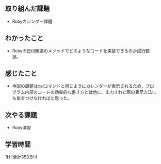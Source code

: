 ## 取り組んだ課題
- Rubyカレンダー課題
  
## わかったこと  
- Rubyの日付関連のメソッドでどのようなコードを実装できるのか試行錯誤。

## 感じたこと
- 今回の課題はcalコマンドと同じようにカレンダーが表示されるため、プログラム内部のコードの効率的な書き方とは他に、出力された際の表示方法にも気をつけなければと思った。
  
## 次やる課題  
- Ruby演習
  
## 学習時間  
  1H (合計353.5H)
